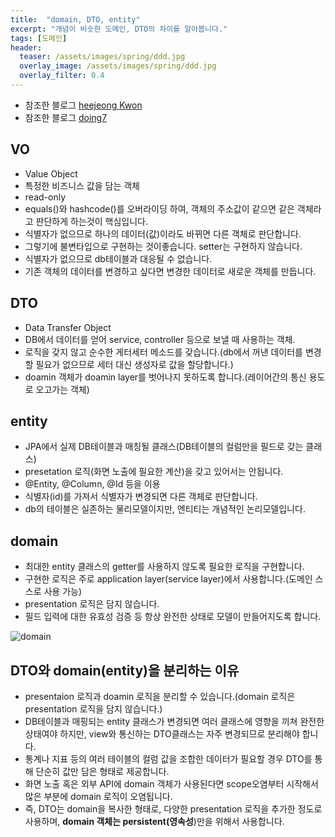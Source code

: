 ```yaml
---
title:  "domain, DTO, entity"
excerpt: "개념이 비슷한 도메인, DTO의 차이를 알아봅니다."
tags: [도메인]
header:
  teaser: /assets/images/spring/ddd.jpg
  overlay_image: /assets/images/spring/ddd.jpg
  overlay_filter: 0.4
---
```


+ 참조한 블로그 [heejeong Kwon](https://gmlwjd9405.github.io/2018/12/25/difference-dao-dto-entity.html)
+ 참조한 블로그 [doing7](https://doing7.tistory.com/79)

## VO
+ Value Object
+ 특정한 비즈니스 값을 담는 객체
+ read-only
+ equals()와 hashcode()를 오버라이딩 하여, 객체의 주소값이 같으면 같은 객체라고 판단하게 하는것이 핵심입니다.
+ 식별자가 없으므로 하나의 데이터(값)이라도 바뀌면 다른 객체로 판단합니다.
+ 그렇기에 불변타입으로 구현하는 것이좋습니다. setter는 구현하지 않습니다.
+ 식별자가 없으므로 db테이블과 대응될 수 없습니다.
+ 기존 객체의 데이터를 변경하고 싶다면 변경한 데이터로 새로운 객체를 만듭니다.

## DTO
+ Data Transfer Object
+ DB에서 데이터를 얻어 service, controller 등으로 보낼 때 사용하는 객체.
+ 로직을 갖지 않고 순수한 게터세터 메소드를 갖습니다.(db에서 꺼낸 데이터를 변경할 필요가 없으므로 세터 대신 생성자로 값을 할당합니다.)
+ doamin 객체가 doamin layer를 벗어나지 못하도록 합니다.(레이어간의 통신 용도로 오고가는 객체)

## entity
+ JPA에서 실제 DB테이블과 매칭될 클래스(DB테이블의 컬럼만을 필드로 갖는 클래스)
+ presetation 로직(화면 노출에 필요한 계산)을 갖고 있어서는 안됩니다.
+ @Entity, @Column, @Id 등을 이용
+ 식별자(id)를 가져서 식별자가 변경되면 다른 객체로 판단합니다.
+ db의 테이블은 실존하는 물리모델이지만, 엔티티는 개념적인 논리모델입니다.

## domain
+ 최대한 entity 클래스의 getter를 사용하지 않도록 필요한 로직을 구현합니다.
+ 구현한 로직은 주로 application layer(service layer)에서 사용합니다.(도메인 스스로 사용 가능)
+ presentation 로직은 담지 않습니다.
+ 필드 입력에 대한 유효성 검증 등 항상 완전한 상태로 모델이 만들어지도록 합니다.


![domain](https://user-images.githubusercontent.com/78904413/158943259-27d58aba-d0b1-4c95-9be3-b6c279464ff5.jpg)

## DTO와 domain(entity)을 분리하는 이유
+ presentaion 로직과 doamin 로직을 분리할 수 있습니다.(domain 로직은 presentation 로직을 담지 않습니다.)
+ DB테이블과 매핑되는 entity 클래스가 변경되면 여러 클래스에 영향을 끼쳐 완전한 상태여야 하지만, view와 통신하는 DTO클래스는 자주 변경되므로 분리해야 합니다.
+ 통계나 지표 등의 여러 테이블의 컬럼 값을 조합한 데이터가 필요할 경우 DTO를 통해 단순히 값만 담은 형태로 제공합니다.
+ 화면 노출 혹은 외부 API에 domain 객체가 사용된다면 scope오염부터 시작해서 많은 부분에 domain 로직이 오염됩니다.
+ 즉, DTO는 domain을 복사한 형태로, 다양한 presentation 로직을 추가한 정도로 사용하며, **domain 객체는 persistent(영속성**)만을 위해서 사용합니다.
